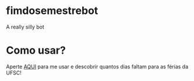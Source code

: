 # fimdosemestrebot
A really silly bot

# Como usar?
Aperte [AQUI](http://t.me/fimdosemestrebot) para me usar e descobrir quantos dias faltam para as férias da UFSC!
